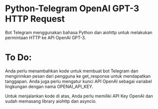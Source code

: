 # Python-Telegram OpenAI GPT-3 HTTP Request
Bot Telegram menggunakan bahasa Python dan aiohttp untuk melakukan permintaan HTTP ke API OpenAI GPT-3.


# To Do:
Anda perlu menambahkan kode untuk membuat bot Telegram dan mengirimkan pesan dari pengguna ke get_response untuk mendapatkan tanggapan. Anda juga perlu mengatur kunci API OpenAI sebagai variabel lingkungan dengan nama OPENAI_API_KEY.

Untuk menjalankan kode di atas, Anda perlu memiliki API Key OpenAI dan sudah memasang library aiohttp dan asyncio.
